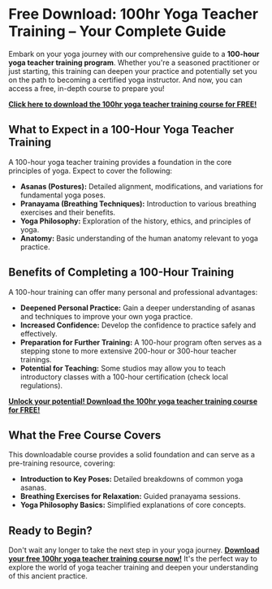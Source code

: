 # Free Download: 100hr Yoga Teacher Training – Your Complete Guide

Embark on your yoga journey with our comprehensive guide to a **100-hour yoga teacher training program**. Whether you're a seasoned practitioner or just starting, this training can deepen your practice and potentially set you on the path to becoming a certified yoga instructor. And now, you can access a free, in-depth course to prepare you!

[**Click here to download the 100hr yoga teacher training course for FREE!**](https://udemywork.com/100hr-yoga-teacher-training)

## What to Expect in a 100-Hour Yoga Teacher Training

A 100-hour yoga teacher training provides a foundation in the core principles of yoga. Expect to cover the following:

*   **Asanas (Postures):** Detailed alignment, modifications, and variations for fundamental yoga poses.
*   **Pranayama (Breathing Techniques):** Introduction to various breathing exercises and their benefits.
*   **Yoga Philosophy:** Exploration of the history, ethics, and principles of yoga.
*   **Anatomy:** Basic understanding of the human anatomy relevant to yoga practice.

## Benefits of Completing a 100-Hour Training

A 100-hour training can offer many personal and professional advantages:

*   **Deepened Personal Practice:** Gain a deeper understanding of asanas and techniques to improve your own yoga practice.
*   **Increased Confidence:** Develop the confidence to practice safely and effectively.
*   **Preparation for Further Training:** A 100-hour program often serves as a stepping stone to more extensive 200-hour or 300-hour teacher trainings.
*   **Potential for Teaching:** Some studios may allow you to teach introductory classes with a 100-hour certification (check local regulations).

[**Unlock your potential! Download the 100hr yoga teacher training course for FREE!**](https://udemywork.com/100hr-yoga-teacher-training)

## What the Free Course Covers

This downloadable course provides a solid foundation and can serve as a pre-training resource, covering:

*   **Introduction to Key Poses:** Detailed breakdowns of common yoga asanas.
*   **Breathing Exercises for Relaxation:** Guided pranayama sessions.
*   **Yoga Philosophy Basics:** Simplified explanations of core concepts.

## Ready to Begin?

Don't wait any longer to take the next step in your yoga journey. **[Download your free 100hr yoga teacher training course now!](https://udemywork.com/100hr-yoga-teacher-training)** It's the perfect way to explore the world of yoga teacher training and deepen your understanding of this ancient practice.
